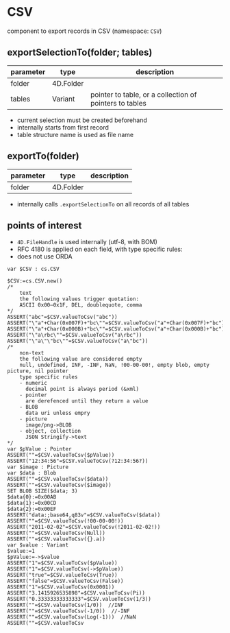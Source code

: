 # CSV
component to export records in CSV (namespace: `CSV`)

## exportSelectionTo(folder; tables)

|parameter|type|description|
|-|-|-|
|folder|4D.Folder||
|tables|Variant|pointer to table, or a collection of pointers to tables|

* current selection must be created beforehand
* internally starts from first record
* table structure name is used as file name

## exportTo(folder)

|parameter|type|description|
|-|-|-|
|folder|4D.Folder||

* internally calls `.exportSelectionTo` on all records of all tables

## points of interest

* `4D.FileHandle` is used internally (utf-8, with BOM)
* RFC 4180 is applied on each field, with type specific rules:
* does not use ORDA

```4d
var $CSV : cs.CSV

$CSV:=cs.CSV.new()
/*
	text
	the following values trigger quotation:
	ASCII 0x00–0x1F, DEL, doublequote, comma
*/
ASSERT("abc"=$CSV.valueToCsv("abc"))
ASSERT("\"a"+Char(0x007F)+"bc\""=$CSV.valueToCsv("a"+Char(0x007F)+"bc"))
ASSERT("\"a"+Char(0x000B)+"bc\""=$CSV.valueToCsv("a"+Char(0x000B)+"bc"))
ASSERT("\"a\rbc\""=$CSV.valueToCsv("a\rbc"))
ASSERT("\"a\"\"bc\""=$CSV.valueToCsv("a\"bc"))
/*
	non-text
	the following value are considered empty
	null, undefined, INF, -INF, NaN, !00-00-00!, empty blob, empty picture, nil pointer
	type specific rules
	- numeric
	  decimal point is always period (&xml)
	- pointer
	  are derefenced until they return a value
	- BLOB
	  data uri unless empry
	- picture
	  image/png->BLOB
	- object, collection
	  JSON Stringify->text
*/
var $pValue : Pointer
ASSERT(""=$CSV.valueToCsv($pValue))
ASSERT("12:34:56"=$CSV.valueToCsv(?12:34:56?))
var $image : Picture
var $data : Blob
ASSERT(""=$CSV.valueToCsv($data))
ASSERT(""=$CSV.valueToCsv($image))
SET BLOB SIZE($data; 3)
$data{0}:=0x00AB
$data{1}:=0x00CD
$data{2}:=0x00EF
ASSERT("data:;base64,q83v"=$CSV.valueToCsv($data))
ASSERT(""=$CSV.valueToCsv(!00-00-00!))
ASSERT("2011-02-02"=$CSV.valueToCsv(!2011-02-02!))
ASSERT(""=$CSV.valueToCsv(Null))
ASSERT(""=$CSV.valueToCsv({}.a))
var $value : Variant
$value:=1
$pValue:=->$value
ASSERT("1"=$CSV.valueToCsv($pValue))
ASSERT("1"=$CSV.valueToCsv(->$pValue))
ASSERT("true"=$CSV.valueToCsv(True))
ASSERT("false"=$CSV.valueToCsv(False))
ASSERT("1"=$CSV.valueToCsv(0x0001))
ASSERT("3.1415926535898"=$CSV.valueToCsv(Pi))
ASSERT("0.33333333333333"=$CSV.valueToCsv(1/3))
ASSERT(""=$CSV.valueToCsv(1/0))  //INF
ASSERT(""=$CSV.valueToCsv(-1/0))  //-INF
ASSERT(""=$CSV.valueToCsv(Log(-1)))  //NaN
ASSERT(""=$CSV.valueToCsv
```
